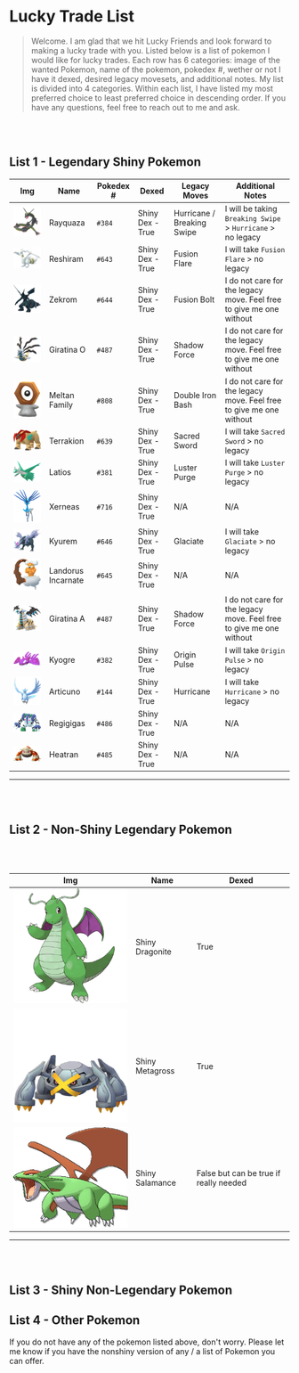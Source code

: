 # Lucky Trade List

> Welcome. I am glad that we hit Lucky Friends and look forward to making a lucky trade with you. Listed below is a list of pokemon I would like for lucky trades. Each row has 6 categories: image of the wanted Pokemon, name of the pokemon, pokedex #, wether or not I have it dexed, desired legacy movesets, and additional notes. My list is divided into 4 categories. Within each list, I have listed my most preferred choice to least preferred choice in descending order. If you have any questions, feel free to reach out to me and ask.

<br/><br/>

## List 1 - Legendary Shiny Pokemon

| Img                                           | Name               | Pokedex # | Dexed            | Legacy Moves               | Additional Notes                                                    |
| --------------------------------------------- | ------------------ | --------- | ---------------- | -------------------------- | ------------------------------------------------------------------- |
| ![image](image/pokemon_icon_384_00_shiny.png) | Rayquaza           | `#384`    | Shiny Dex - True | Hurricane / Breaking Swipe | I will be taking `Breaking Swipe` > `Hurricane` > no legacy         |
| ![image](image/pokemon_icon_643_00_shiny.png)                    | Reshiram           | `#643`    | Shiny Dex - True | Fusion Flare               | I will take `Fusion Flare` > no legacy                              |
| ![image](image/pokemon_icon_644_00_shiny.png)                    | Zekrom             | `#644`    | Shiny Dex - True | Fusion Bolt                | I do not care for the legacy move. Feel free to give me one without |
| ![image](image/pokemon_icon_487_12_shiny.png)               | Giratina O         | `#487`    | Shiny Dex - True | Shadow Force               | I do not care for the legacy move. Feel free to give me one without |
| ![image](image/pokemon_icon_808_00_shiny.png)                | Meltan Family      | `#808`    | Shiny Dex - True | Double Iron Bash           | I do not care for the legacy move. Feel free to give me one without |
| ![image](image/pokemon_icon_639_00_shiny.png)                | Terrakion          | `#639`    | Shiny Dex - True | Sacred Sword               | I will take `Sacred Sword` > no legacy                              |
| ![image](image/pokemon_icon_381_00_shiny.png)                | Latios             | `#381`    | Shiny Dex - True | Luster Purge               | I will take `Luster Purge` > no legacy                              |
| ![image](image/pokemon_icon_716_00_shiny.png)                | Xerneas            | `#716`    | Shiny Dex - True | N/A                        | N/A                                                                 |
| ![image](image/pokemon_icon_646_11_shiny.png)                | Kyurem             | `#646`    | Shiny Dex - True | Glaciate                   | I will take `Glaciate` > no legacy                                  |
| ![image](image/pokemon_icon_645_11_shiny.png)                | Landorus Incarnate | `#645`    | Shiny Dex - True | N/A                        | N/A                                                                 |
| ![image](image/pokemon_icon_487_11_shiny.png)                | Giratina A         | `#487`    | Shiny Dex - True | Shadow Force               | I do not care for the legacy move. Feel free to give me one without |
| ![image](image/pokemon_icon_382_00_shiny.png)                | Kyogre             | `#382`    | Shiny Dex - True | Origin Pulse               | I will take `Origin Pulse` > no legacy                              |
| ![image](image/pokemon_icon_144_00_shiny.png)                | Articuno           | `#144`    | Shiny Dex - True | Hurricane                  | I will take `Hurricane` > no legacy                                 |
| ![image](image/pokemon_icon_486_00_shiny.png)                | Regigigas          | `#486`    | Shiny Dex - True | N/A                        | N/A                                                                 |
| ![image](image/pokemon_icon_485_00_shiny.png)                | Heatran            | `#485`    | Shiny Dex - True | N/A                        | N/A                                                                 |
________



<br/><br/>

## List 2 - Non-Shiny Legendary Pokemon

<br/><br/>


| Img                      | Name            | Dexed                                  |
| ------------------------ | --------------- | -------------------------------------- |
| ![image](image/dra.png)  | Shiny Dragonite | True                                   |
| ![image](image/meta.png) | Shiny Metagross | True                                   |
| ![image](image/sal.png)  | Shiny Salamance | False but can be true if really needed |

________


<br/><br/>

## List 3 - Shiny Non-Legendary Pokemon

## List 4 - Other Pokemon

If you do not have any of the pokemon listed above, don't worry. Please let me know if you have the nonshiny version of any / a list of Pokemon you can offer.

<br/><br/>
